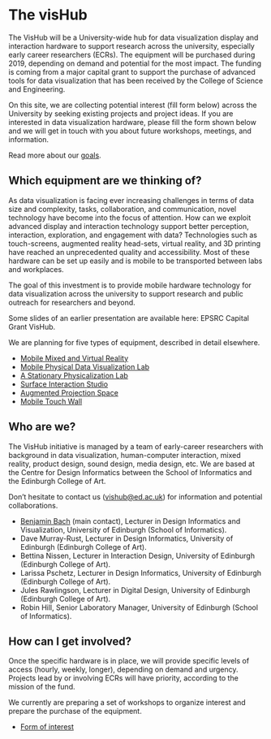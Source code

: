 # The visHub

The VisHub will be a University-wide hub for data visualization display and interaction hardware to support research across the university, especially early career researchers (ECRs). The equipment will be purchased during 2019, depending on demand and potential for the most impact. The funding is coming from a major capital grant to support the purchase of advanced tools for data visualization that has been received by the College of Science and Engineering.

On this site, we are collecting potential interest (fill form below) across the University by seeking existing projects and project ideas. If you are interested in data visualization hardware, please fill the form shown below and we will get in touch with you about future workshops, meetings, and information.

Read more about our [goals](goals.html).

## Which equipment are we thinking of?

As data visualization is facing ever increasing challenges in terms of data size and complexity, tasks, collaboration, and communication, novel technology have become into the focus of attention. How can we exploit advanced display and interaction technology support better perception, interaction, exploration, and engagement with data? Technologies such as touch-screens, augmented reality head-sets, virtual reality, and 3D printing have reached an unprecedented quality and accessibility. Most of these hardware can be set up easily and is mobile to be transported between labs and workplaces.

The goal of this investment is to provide mobile hardware technology for data visualization across the university to support research and public outreach for researchers and beyond.

Some slides of an earlier presentation are available here: EPSRC Capital Grant VisHub. 

We are planning for five types of equipment, described in detail elsewhere.

* [Mobile Mixed and Virtual Reality](lab-immersive.html) 
* [Mobile Physical Data Visualization Lab](lab-printmake.html) 
* [A Stationary Physicalization Lab](lab-printmake.html) 
* [Surface Interaction Studio](lab-touchscreen.html) 
* [Augmented Projection Space](lab-touchscreen.html) 
* [Mobile Touch Wall](lab-touchscreen.html) 

## Who are we?
The VisHub initiative is managed by a team of early-career researchers with background in data visualization, human-computer interaction, mixed reality, product design, sound design, media design, etc. We are based at the Centre for Design Informatics between the School of Informatics and the Edinburgh College of Art.

Don’t hesitate to contact us (vishub@ed.ac.uk) for information and potential collaborations.

* [Benjamin Bach](http://benjbach.me) (main contact), Lecturer in Design Informatics and Visualization, University of Edinburgh (School of Informatics).
* Dave Murray-Rust, Lecturer in Design Informatics, University of Edinburgh (Edinburgh College of Art).
* Bettina Nissen, Lecturer in Interaction Design, University of Edinburgh (Edinburgh College of Art).
* Larissa Pschetz, Lecturer in Design Informatics, University of Edinburgh (Edinburgh College of Art).
* Jules Rawlingson, Lecturer in Digital Design, University of Edinburgh (Edinburgh College of Art).
* Robin Hill, Senior Laboratory Manager, University of Edinburgh (School of Informatics).

## How can I get involved?
Once the specific hardware is in place, we will provide specific levels of access (hourly, weekly, longer), depending on demand and urgency. Projects lead by or involving ECRs will have priority, according to the mission of the fund.

We currently are preparing a set of workshops to organize interest and prepare the purchase of the equipment.

* [Form of interest](form.html)
